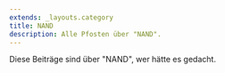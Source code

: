 ```yaml
---
extends: _layouts.category
title: NAND
description: Alle Pfosten über "NAND".
---
```

          
Diese Beiträge sind über "NAND", wer hätte es gedacht.
          
